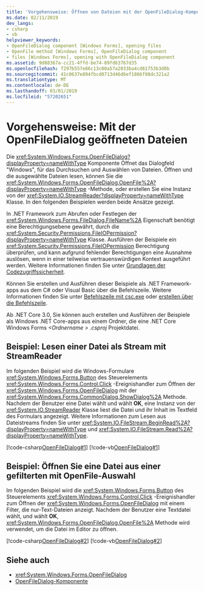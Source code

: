 ```yaml
---
title: 'Vorgehensweise: Öffnen von Dateien mit der OpenFileDialog-Komponente'
ms.date: 02/11/2019
dev_langs:
- csharp
- vb
helpviewer_keywords:
- OpenFileDialog component [Windows Forms], opening files
- OpenFile method [Windows Forms], OpenFileDialog component
- files [Windows Forms], opening with OpenFileDialog component
ms.assetid: 9d88367a-cc21-4ffd-be74-89fd63767d35
ms.openlocfilehash: f297b557e86c13c00a57a2033ba4cd61753b3d0b
ms.sourcegitcommit: 41c0637e894fbcd0713d46d6ef1866f08dc321a2
ms.translationtype: MT
ms.contentlocale: de-DE
ms.lasthandoff: 03/01/2019
ms.locfileid: "57202651"
---
```

# <a name="how-to-open-files-with-the-openfiledialog"></a>Vorgehensweise: Mit der OpenFileDialog geöffneten Dateien 

Die <xref:System.Windows.Forms.OpenFileDialog?displayProperty=nameWithType> Komponente Öffnet das Dialogfeld "Windows", für das Durchsuchen und Auswählen von Dateien. Öffnen und die ausgewählte Dateien lesen, können Sie die <xref:System.Windows.Forms.OpenFileDialog.OpenFile%2A?displayProperty=nameWithType> -Methode, oder erstellen Sie eine Instanz von der <xref:System.IO.StreamReader?displayProperty=nameWithType> Klasse. In den folgenden Beispielen werden beide Ansätze gezeigt. 

In .NET Framework zum Abrufen oder Festlegen der <xref:System.Windows.Forms.FileDialog.FileName%2A> Eigenschaft benötigt eine Berechtigungsebene gewährt, durch die <xref:System.Security.Permissions.FileIOPermission?displayProperty=nameWithType> Klasse. Ausführen der Beispiele ein <xref:System.Security.Permissions.FileIOPermission> Berechtigung überprüfen, und kann aufgrund fehlender Berechtigungen eine Ausnahme auslösen, wenn in einer teilweise vertrauenswürdigen Kontext ausgeführt werden. Weitere Informationen finden Sie unter [Grundlagen der Codezugriffssicherheit](../../../../docs/framework/misc/code-access-security-basics.md).

Können Sie erstellen und Ausführen dieser Beispiele als .NET Framework-apps aus dem C# oder Visual Basic über die Befehlszeile. Weitere Informationen finden Sie unter [Befehlszeile mit csc.exe](../../../csharp/language-reference/compiler-options/command-line-building-with-csc-exe.md) oder [erstellen über die Befehlszeile](../../../visual-basic/reference/command-line-compiler/building-from-the-command-line.md). 

Ab .NET Core 3.0, Sie können auch erstellen und Ausführen der Beispiele als Windows .NET Core-apps aus einem Ordner, die eine .NET Core Windows Forms  *\<Ordnername > .csproj* Projektdatei. 

## <a name="example-read-a-file-as-a-stream-with-streamreader"></a>Beispiel: Lesen einer Datei als Stream mit StreamReader  
  
Im folgenden Beispiel wird die Windows-Formulare <xref:System.Windows.Forms.Button> des Steuerelements <xref:System.Windows.Forms.Control.Click> -Ereignishandler zum Öffnen der <xref:System.Windows.Forms.OpenFileDialog> mit der <xref:System.Windows.Forms.CommonDialog.ShowDialog%2A> Methode. Nachdem der Benutzer eine Datei wählt und wählt **OK**, eine Instanz von der <xref:System.IO.StreamReader> Klasse liest die Datei und ihr Inhalt im Textfeld des Formulars angezeigt. Weitere Informationen zum Lesen aus Dateistreams finden Sie unter <xref:System.IO.FileStream.BeginRead%2A?displayProperty=nameWithType> und <xref:System.IO.FileStream.Read%2A?displayProperty=nameWithType>.  

 [!code-csharp[OpenFileDialog#1](../../../../samples/snippets/winforms/open-files/example1/cs/Form1.cs)]
 [!code-vb[OpenFileDialog#1](../../../../samples/snippets/winforms/open-files/example1/vb/Form1.vb)]  

## <a name="example-open-a-file-from-a-filtered-selection-with-openfile"></a>Beispiel: Öffnen Sie eine Datei aus einer gefilterten mit OpenFile-Auswahl 

Im folgenden Beispiel wird die <xref:System.Windows.Forms.Button> des Steuerelements <xref:System.Windows.Forms.Control.Click> -Ereignishandler zum Öffnen der <xref:System.Windows.Forms.OpenFileDialog> mit einem Filter, die nur-Text-Dateien anzeigt. Nachdem der Benutzer eine Textdatei wählt, und wählt **OK**, <xref:System.Windows.Forms.OpenFileDialog.OpenFile%2A> Methode wird verwendet, um die Datei im Editor zu öffnen.

 [!code-csharp[OpenFileDialog#2](../../../../samples/snippets/winforms/open-files/example2/cs/Form1.cs)]
 [!code-vb[OpenFileDialog#2](../../../../samples/snippets/winforms/open-files/example2/vb/Form1.vb)]  

## <a name="see-also"></a>Siehe auch
- <xref:System.Windows.Forms.OpenFileDialog>
- [OpenFileDialog-Komponente](../../../../docs/framework/winforms/controls/openfiledialog-component-windows-forms.md)
